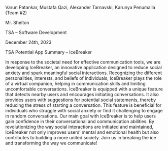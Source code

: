 Varun Patankar, Mustafa Qazi, Alexander Tarnavski, Karunya Penumalla (Team #2)

Mr. Shelton

TSA – Software Development

December 24th, 2023

TSA Potential App Summary – IceBreaker

In response to the societal need for effective communication tools, we are developing IceBreaker, an innovative application designed to reduce social anxiety and spark meaningful social interactions. Recognizing the different personalities, interests, and beliefs of individuals, IceBreaker plays the role of a virtual companion, helping in communication skills and limiting uncomfortable conversations. IceBreaker is equipped with a unique feature that detects nearby users and encourages initiating conversations. It also provides users with suggestions for potential social statements, thereby reducing the stress of starting a conversation. This feature is beneficial for individuals who struggle with social anxiety or find it challenging to engage in random conversations. Our main goal with IceBreaker is to help users gain confidence in their conversational and communication abilities. By revolutionizing the way social interactions are initiated and maintained, IceBreaker not only improves users’ mental and emotional health but also contributes to building a more united society. Join us in breaking the ice and transforming the way we communicate!
